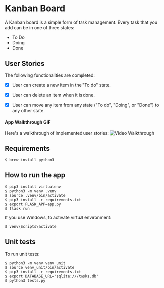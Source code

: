 # Kanban Board 
A Kanban board is a simple form of task management. Every task that you add can be in one of three states:
- To Do
- Doing
- Done

## User Stories
The following functionalities are completed:

- [x] User can create a new item in the "To do" state.
- [x] User can delete an item when it is done.
- [x] User can move any item from any state ("To do", "Doing", or "Done") to any other state.


#### App Walkthrough GIF
Here's a walkthrough of implemented user stories:
<img src='http://g.recordit.co/ccFWcp5fdw.gif' title='Video Walkthrough' width='' alt='Video Walkthrough' />
          
## Requirements
`$ brew install python3`

## How to run the app

```
$ pip3 install virtualenv
$ python3 -m venv .venv
$ source .venv/bin/activate
$ pip3 install -r requirements.txt
$ export FLASK_APP=app.py
$ flask run
```

If you use Windows, to activate virtual environment:

`$ venv\Scripts\activate`

## Unit tests
To run unit tests:

```
$ python3 -m venv venv_unit
$ source venv_unit/bin/activate
$ pip3 install -r requirements.txt
$ export DATABASE_URL='sqlite:///tasks.db'
$ python3 tests.py
```
